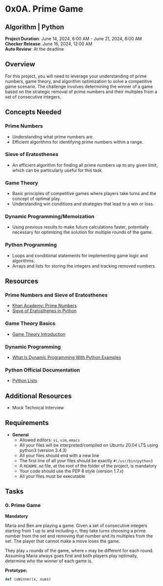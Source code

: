 # 0x0A. Prime Game

## Algorithm | Python

**Project Duration**: June 14, 2024, 6:00 AM - June 21, 2024, 6:00 AM  
**Checker Release**: June 16, 2024, 12:00 AM  
**Auto Review**: At the deadline

## Overview
For this project, you will need to leverage your understanding of prime numbers, game theory, and algorithm optimization to solve a competitive game scenario. The challenge involves determining the winner of a game based on the strategic removal of prime numbers and their multiples from a set of consecutive integers.

## Concepts Needed
### Prime Numbers
- Understanding what prime numbers are.
- Efficient algorithms for identifying prime numbers within a range.

### Sieve of Eratosthenes
- An efficient algorithm for finding all prime numbers up to any given limit, which can be particularly useful for this task.

### Game Theory
- Basic principles of competitive games where players take turns and the concept of optimal play.
- Understanding win conditions and strategies that lead to a win or loss.

### Dynamic Programming/Memoization
- Using previous results to make future calculations faster, potentially necessary for optimizing the solution for multiple rounds of the game.

### Python Programming
- Loops and conditional statements for implementing game logic and algorithms.
- Arrays and lists for storing the integers and tracking removed numbers.

## Resources
### Prime Numbers and Sieve of Eratosthenes
- [Khan Academy: Prime Numbers](https://www.khanacademy.org/math/algebra/x2f8bb11595b61c86:chapter-1-core-content/prime-numbers/v/prime-numbers)
- [Sieve of Eratosthenes in Python](https://www.geeksforgeeks.org/sieve-of-eratosthenes/)

### Game Theory Basics
- [Game Theory Introduction](https://www.khanacademy.org/economics-finance-domain/microeconomics/nash-equilibrium-tutorial)

### Dynamic Programming
- [What Is Dynamic Programming With Python Examples](https://www.geeksforgeeks.org/dynamic-programming/)

### Python Official Documentation
- [Python Lists](https://docs.python.org/3/tutorial/datastructures.html)

## Additional Resources
- Mock Technical Interview

## Requirements
- **General**
  - Allowed editors: `vi`, `vim`, `emacs`
  - All your files will be interpreted/compiled on Ubuntu 20.04 LTS using python3 (version 3.4.3)
  - All your files should end with a new line
  - The first line of all your files should be exactly `#!/usr/bin/python3`
  - A `README.md` file, at the root of the folder of the project, is mandatory
  - Your code should use the PEP 8 style (version 1.7.x)
  - All your files must be executable

## Tasks
### 0. Prime Game
**Mandatory**

Maria and Ben are playing a game. Given a set of consecutive integers starting from 1 up to and including `n`, they take turns choosing a prime number from the set and removing that number and its multiples from the set. The player that cannot make a move loses the game.

They play `x` rounds of the game, where `n` may be different for each round. Assuming Maria always goes first and both players play optimally, determine who the winner of each game is.

**Prototype:**
```python
def isWinner(x, nums)

